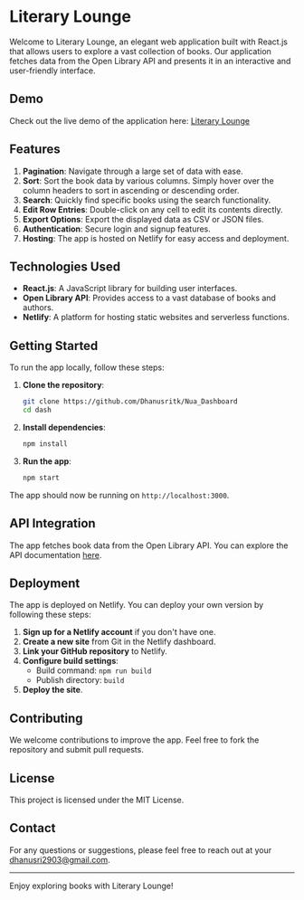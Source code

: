 # Literary Lounge

Welcome to Literary Lounge, an elegant web application built with React.js that allows users to explore a vast collection of books. Our application fetches data from the Open Library API and presents it in an interactive and user-friendly interface.

## Demo

Check out the live demo of the application here: [Literary Lounge](https://literary-lounge.netlify.app/)

## Features

1. **Pagination**: Navigate through a large set of data with ease.
2. **Sort**: Sort the book data by various columns. Simply hover over the column headers to sort in ascending or descending order.
3. **Search**: Quickly find specific books using the search functionality.
4. **Edit Row Entries**: Double-click on any cell to edit its contents directly.
5. **Export Options**: Export the displayed data as CSV or JSON files.
6. **Authentication**: Secure login and signup features.
7. **Hosting**: The app is hosted on Netlify for easy access and deployment.

## Technologies Used

- **React.js**: A JavaScript library for building user interfaces.
- **Open Library API**: Provides access to a vast database of books and authors.
- **Netlify**: A platform for hosting static websites and serverless functions.

## Getting Started

To run the app locally, follow these steps:

1. **Clone the repository**:
   ```bash
   git clone https://github.com/Dhanusritk/Nua_Dashboard
   cd dash
   ```

2. **Install dependencies**:
   ```bash
   npm install
   ```

3. **Run the app**:
   ```bash
   npm start
   ```

The app should now be running on `http://localhost:3000`.

## API Integration

The app fetches book data from the Open Library API. You can explore the API documentation [here](https://openlibrary.org/developers/api).

## Deployment

The app is deployed on Netlify. You can deploy your own version by following these steps:

1. **Sign up for a Netlify account** if you don't have one.
2. **Create a new site** from Git in the Netlify dashboard.
3. **Link your GitHub repository** to Netlify.
4. **Configure build settings**:
   - Build command: `npm run build`
   - Publish directory: `build`
5. **Deploy the site**.

## Contributing

We welcome contributions to improve the app. Feel free to fork the repository and submit pull requests.

## License

This project is licensed under the MIT License.

## Contact

For any questions or suggestions, please feel free to reach out at your dhanusri2903@gmail.com.

---

Enjoy exploring books with Literary Lounge!
